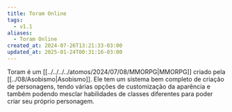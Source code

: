 ```yaml
---
title: Toram Online
tags:
  - v1.1
aliases:
  - Toram Online
created_at: 2024-07-26T13:21:33-03:00
updated_at: 2025-01-24T00:31:16-03:00
---
```


Toram é um [[../../../../atomos/2024/07/08/MMORPG|MMORPG]] criado pela [[../08/Asobismo|Asobismo]]. Ele tem um sistema bem completo de criação de personagens, tendo várias opções de customização da aparência e também podendo mesclar habilidades de classes diferentes para poder criar seu próprio personagem. 




